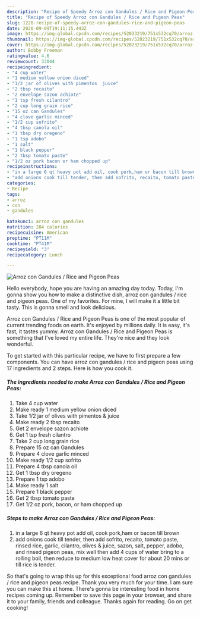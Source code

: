 ```yaml
---
description: "Recipe of Speedy Arroz con Gandules / Rice and Pigeon Peas"
title: "Recipe of Speedy Arroz con Gandules / Rice and Pigeon Peas"
slug: 1220-recipe-of-speedy-arroz-con-gandules-rice-and-pigeon-peas
date: 2020-09-09T19:11:15.443Z
image: https://img-global.cpcdn.com/recipes/52023219/751x532cq70/arroz-con-gandules-rice-and-pigeon-peas-recipe-main-photo.jpg
thumbnail: https://img-global.cpcdn.com/recipes/52023219/751x532cq70/arroz-con-gandules-rice-and-pigeon-peas-recipe-main-photo.jpg
cover: https://img-global.cpcdn.com/recipes/52023219/751x532cq70/arroz-con-gandules-rice-and-pigeon-peas-recipe-main-photo.jpg
author: Bobby Freeman
ratingvalue: 4.6
reviewcount: 33044
recipeingredient:
- "4 cup water"
- "1 medium yellow onion diced"
- "1/2 jar of olives with pimentos  juice"
- "2 tbsp recaito"
- "2 envelope sazon achiote"
- "1 tsp fresh cilantro"
- "2 cup long grain rice"
- "15 oz can Gandules"
- "4 clove garlic minced"
- "1/2 cup sofrito"
- "4 tbsp canola oil"
- "1 tbsp dry oregeno"
- "1 tsp adobo"
- "1 salt"
- "1 black pepper"
- "2 tbsp tomato paste"
- "1/2 oz pork bacon or ham chopped up"
recipeinstructions:
- "in a large 6 qt heavy pot add oil, cook pork,ham or bacon till brown"
- "add onions cook till tender, then add sofrito, recaito, tomato paste, rinsed rice, garlic, cilantro, olives &amp; juice, sazon, salt, pepper, adobo, and rinsed pigeon peas, mix well then add 4 cups of water bring to a rolling boil, then reduce to medium low heat cover for about 20 mins or till rice is tender."
categories:
- Recipe
tags:
- arroz
- con
- gandules

katakunci: arroz con gandules 
nutrition: 284 calories
recipecuisine: American
preptime: "PT11M"
cooktime: "PT41M"
recipeyield: "3"
recipecategory: Lunch

---
```



![Arroz con Gandules / Rice and Pigeon Peas](https://img-global.cpcdn.com/recipes/52023219/751x532cq70/arroz-con-gandules-rice-and-pigeon-peas-recipe-main-photo.jpg)

Hello everybody, hope you are having an amazing day today. Today, I'm gonna show you how to make a distinctive dish, arroz con gandules / rice and pigeon peas. One of my favorites. For mine, I will make it a little bit tasty. This is gonna smell and look delicious.

Arroz con Gandules / Rice and Pigeon Peas is one of the most popular of current trending foods on earth. It's enjoyed by millions daily. It is easy, it's fast, it tastes yummy. Arroz con Gandules / Rice and Pigeon Peas is something that I've loved my entire life. They're nice and they look wonderful.




To get started with this particular recipe, we have to first prepare a few components. You can have arroz con gandules / rice and pigeon peas using 17 ingredients and 2 steps. Here is how you cook it.

<!--inarticleads1-->

##### The ingredients needed to make Arroz con Gandules / Rice and Pigeon Peas:

1. Take 4 cup water
1. Make ready 1 medium yellow onion diced
1. Take 1/2 jar of olives with pimentos &amp; juice
1. Make ready 2 tbsp recaito
1. Get 2 envelope sazon achiote
1. Get 1 tsp fresh cilantro
1. Take 2 cup long grain rice
1. Prepare 15 oz can Gandules
1. Prepare 4 clove garlic minced
1. Make ready 1/2 cup sofrito
1. Prepare 4 tbsp canola oil
1. Get 1 tbsp dry oregeno
1. Prepare 1 tsp adobo
1. Make ready 1 salt
1. Prepare 1 black pepper
1. Get 2 tbsp tomato paste
1. Get 1/2 oz pork, bacon, or ham chopped up




<!--inarticleads2-->

##### Steps to make Arroz con Gandules / Rice and Pigeon Peas:

1. in a large 6 qt heavy pot add oil, cook pork,ham or bacon till brown
1. add onions cook till tender, then add sofrito, recaito, tomato paste, rinsed rice, garlic, cilantro, olives &amp; juice, sazon, salt, pepper, adobo, and rinsed pigeon peas, mix well then add 4 cups of water bring to a rolling boil, then reduce to medium low heat cover for about 20 mins or till rice is tender.




So that's going to wrap this up for this exceptional food arroz con gandules / rice and pigeon peas recipe. Thank you very much for your time. I am sure you can make this at home. There's gonna be interesting food in home recipes coming up. Remember to save this page in your browser, and share it to your family, friends and colleague. Thanks again for reading. Go on get cooking!
